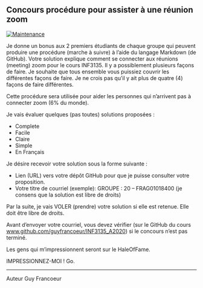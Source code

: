 ## Concours procédure pour assister à une réunion zoom

[![Maintenance](https://img.shields.io/badge/Active%3F-Non-orange.svg)](https://github.com/guyfrancoeur/ciclad/blob/master/README.md)

Je donne un bonus aux 2 premiers étudiants de chaque groupe qui peuvent produire
une procédure (marche à suivre) à l’aide du langage Markdown (de GitHub).
Votre solution explique comment se connecter aux réunions (meeting) zoom pour le cours INF3135.
Il y a possiblement plusieurs façons de faire.  Je souhaite que tous ensemble vous puissiez
couvrir les différentes façons de faire. Je ne crois pas qu’il y ait plus de quatre (4) façons de faire différentes.

Cette procédure sera utilisée pour aider les personnes qui n’arrivent pas à connecter zoom (6% du monde).

Je vais évaluer quelques (pas toutes) solutions proposées :
-	Complete
-	Facile
-	Claire
-	Simple
-	En Français

Je désire recevoir votre solution sous la forme suivante : 
-	Lien (URL) vers votre dépôt GitHub pour que je puisse consulter votre proposition.
-	Votre titre de courriel (exemple): GROUPE : 20 – FRAG01018400 (je consens que la solution est libre de droits)

Par la suite, je vais VOLER (prendre) votre solution si elle est retenue. Elle doit être libre de droits.

Avant d’envoyer votre courriel, vous devez vérifier
(sur le GitHub du cours www.github.com/guyfrancoeur/INF3135_A2020) 
si le concours n’est pas terminé.

Les gens qui m’impressionnent seront sur le HaleOfFame.

IMPRESSIONNEZ-MOI ! Go.

----
Auteur Guy Francoeur
